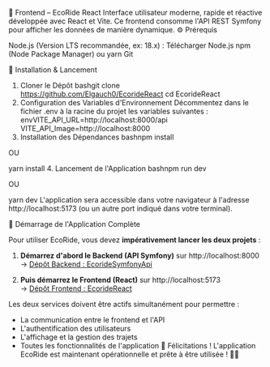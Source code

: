🎨 Frontend – EcoRide React
Interface utilisateur moderne, rapide et réactive développée avec React et Vite. Ce frontend consomme l'API REST Symfony pour afficher les données de manière dynamique.
⚙️ Prérequis

Node.js (Version LTS recommandée, ex: 18.x) : Télécharger Node.js
npm (Node Package Manager) ou yarn
Git

🚀 Installation & Lancement

1. Cloner le Dépôt
   bashgit clone https://github.com/Elgauch0/EcorideReact
   cd EcorideReact
2. Configuration des Variables d'Environnement
   Décommentez dans le fichier .env à la racine du projet les variables suivantes :
   envVITE_API_URL=http://localhost:8000/api
   VITE_API_Image=http://localhost:8000
3. Installation des Dépendances
   bashnpm install

OU

yarn install 4. Lancement de l'Application
bashnpm run dev

OU

yarn dev
L'application sera accessible dans votre navigateur à l'adresse http://localhost:5173 (ou un autre port indiqué dans votre terminal).

🚦 Démarrage de l'Application Complète

Pour utiliser EcoRide, vous devez **impérativement lancer les deux projets** :

1. **Démarrez d'abord le Backend (API Symfony)** sur http://localhost:8000  
   → [Dépôt Backend : EcorideSymfonyApi](https://github.com/Elgauch0/EcorideSymfonyApi)

2. **Puis démarrez le Frontend (React)** sur http://localhost:5173  
   → [Dépôt Frontend : EcorideReact](https://github.com/Elgauch0/EcorideReact)

Les deux services doivent être actifs simultanément pour permettre :

- La communication entre le frontend et l'API
- L'authentification des utilisateurs
- L'affichage et la gestion des trajets
- Toutes les fonctionnalités de l'application
  🎉 Félicitations !
  L'application EcoRide est maintenant opérationnelle et prête à être utilisée ! 🚗💚
